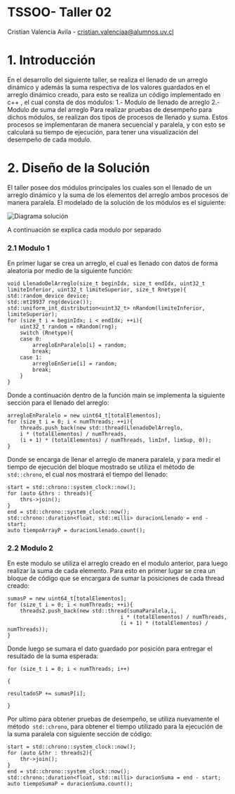 # TSSOO- Taller 02

Cristian Valencia Avila - cristian.valenciaa@alumnos.uv.cl


# 1. Introducción 
En el desarrollo del siguiente taller, se realiza el llenado de un arreglo dinámico y además la suma respectiva de los valores guardados en el arreglo dinámico creado, para esto se realiza un código implementado en c++ , el cual consta de dos módulos:
1.- Modulo de llenado de arreglo 
2.- Modulo de suma del arreglo
Para realizar pruebas de desempeño para dichos módulos, se realizan dos tipos de procesos de llenado y suma. Estos procesos se implementaran de manera secuencial y paralela, y con esto se calculará su tiempo de ejecución, para tener una visualización del desempeño de cada modulo.
 
# 2. Diseño de la Solución

El taller posee dos módulos principales los cuales son el llenado de un arreglo dinámico y la suma de los elementos del arreglo ambos procesos de manera paralela.
El modelado de la solución de los módulos es el siguiente:

![Diagrama solución](http://imgfz.com/i/pRj1LuH.png)

A continuación se explica cada modulo por separado

### 2.1 Modulo 1 

En primer lugar se crea un arreglo, el cual es llenado con datos de forma aleatoria por medio de la siguiente función:

```
void LlenadoDelArreglo(size_t beginIdx, size_t endIdx, uint32_t limiteInferior, uint32_t limiteSuperior, size_t Rnetype){
std::random_device device;
std::mt19937 rng(device());
std::uniform_int_distribution<uint32_t> nRandom(limiteInferior, limiteSuperior);
for (size_t i = beginIdx; i < endIdx; ++i){
	uint32_t random = nRandom(rng);
	switch (Rnetype){
	case 0:
		arregloEnParalelo[i] = random;
		break;
	case 1:
		arregloEnSerie[i] = random;
		break;
	}
}

```             
Donde a continuación dentro de la función main se implementa la siguiente sección para el llenado del arreglo: 
```
arregloEnParalelo = new uint64_t[totalElementos];
for (size_t i = 0; i < numThreads; ++i){
	threads.push_back(new std::thread(LlenadoDelArreglo,
	i * (totalElementos) / numThreads,
	(i + 1) * (totalElementos) / numThreads, limInf, limSup, 0));
}
```
Donde se encarga de llenar el arreglo de manera paralela, y para medir el tiempo de ejecución del bloque mostrado se utiliza el método de` std::chrono`, el cual nos mostrará el tiempo del llenado:
```
start = std::chrono::system_clock::now();
for (auto &thrs : threads){
	thrs->join();
}
end = std::chrono::system_clock::now();
std::chrono::duration<float, std::milli> duracionLlenado = end - start;
auto tiempoArrayP = duracionLlenado.count();
```

### 2.2 Modulo 2

En este modulo se utiliza el arreglo creado en el modulo anterior, para luego realizar la suma de cada elemento. Para esto en primer lugar se crea un bloque de código que se encargara de sumar la posiciones de cada thread creado:
```
sumasP = new uint64_t[totalElementos];
for (size_t i = 0; i < numThreads; ++i){
	threads2.push_back(new std::thread(sumaParalela,i,
									i * (totalElementos) / numThreads,
									(i + 1) * (totalElementos) / numThreads));
}
```

Donde luego se sumara el dato guardado por posición para entregar el resultado de la suma esperada:
```
for (size_t i = 0; i < numThreads; i++)

{

resultadoSP += sumasP[i];

}
```
Por ultimo para obtener pruebas de desempeño, se utiliza nuevamente el método` std::chrono`, para obtener el tiempo utilizado para la ejecución de la suma paralela con siguiente sección de código:

```
start = std::chrono::system_clock::now();
for (auto &thr : threads2){
	thr->join();
}
end = std::chrono::system_clock::now();
std::chrono::duration<float, std::milli> duracionSuma = end - start;
auto tiempoSumaP = duracionSuma.count();
```
